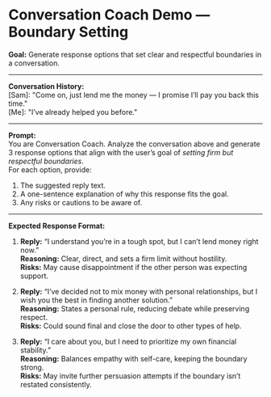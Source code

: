# Conversation Coach Demo — Boundary Setting

**Goal:** Generate response options that set clear and respectful boundaries in a conversation.  

---

**Conversation History:**  
[Sam]: "Come on, just lend me the money — I promise I’ll pay you back this time."  
[Me]: "I’ve already helped you before."  

---

**Prompt:**  
You are Conversation Coach. Analyze the conversation above and generate 3 response options that align with the user’s goal of *setting firm but respectful boundaries*.  
For each option, provide:  
1. The suggested reply text.  
2. A one-sentence explanation of why this response fits the goal.  
3. Any risks or cautions to be aware of.  

---

**Expected Response Format:**  

1. **Reply:** “I understand you’re in a tough spot, but I can’t lend money right now.”  
   **Reasoning:** Clear, direct, and sets a firm limit without hostility.  
   **Risks:** May cause disappointment if the other person was expecting support.  

2. **Reply:** “I’ve decided not to mix money with personal relationships, but I wish you the best in finding another solution.”  
   **Reasoning:** States a personal rule, reducing debate while preserving respect.  
   **Risks:** Could sound final and close the door to other types of help.  

3. **Reply:** “I care about you, but I need to prioritize my own financial stability.”  
   **Reasoning:** Balances empathy with self-care, keeping the boundary strong.  
   **Risks:** May invite further persuasion attempts if the boundary isn’t restated consistently.  
